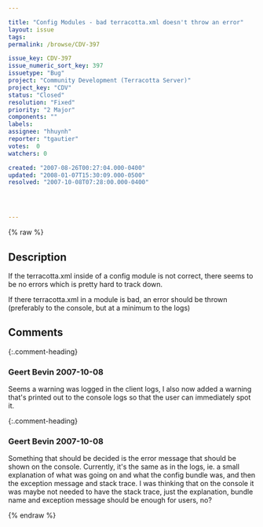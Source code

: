 ```yaml
---

title: "Config Modules - bad terracotta.xml doesn't throw an error"
layout: issue
tags: 
permalink: /browse/CDV-397

issue_key: CDV-397
issue_numeric_sort_key: 397
issuetype: "Bug"
project: "Community Development (Terracotta Server)"
project_key: "CDV"
status: "Closed"
resolution: "Fixed"
priority: "2 Major"
components: ""
labels: 
assignee: "hhuynh"
reporter: "tgautier"
votes:  0
watchers: 0

created: "2007-08-26T00:27:04.000-0400"
updated: "2008-01-07T15:30:09.000-0500"
resolved: "2007-10-08T07:28:00.000-0400"




---
```


{% raw %}

## Description

<div markdown="1" class="description">

If the terracotta.xml inside of a config module is not correct, there seems to be no errors which is pretty hard to track down.

If there terracotta.xml in a module is bad, an error should be thrown (preferably to the console, but at a minimum to the logs)

</div>

## Comments


{:.comment-heading}
### **Geert Bevin** <span class="date">2007-10-08</span>

<div markdown="1" class="comment">

Seems a warning was logged in the client logs, I also now added a warning that's printed out to the console logs so that the user can immediately spot it.

</div>


{:.comment-heading}
### **Geert Bevin** <span class="date">2007-10-08</span>

<div markdown="1" class="comment">

Something that should be decided is the error message that should be shown on the console. Currently, it's the same as in the logs, ie. a small explanation of what was going on and what the config bundle was, and then the exception message and stack trace. I was thinking that on the console it was maybe not needed to have the stack trace, just the explanation, bundle name and exception message should be enough for users, no?

</div>



{% endraw %}
